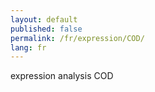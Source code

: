 ```yaml
---
layout: default
published: false
permalink: /fr/expression/COD/
lang: fr
---
```


expression analysis COD
